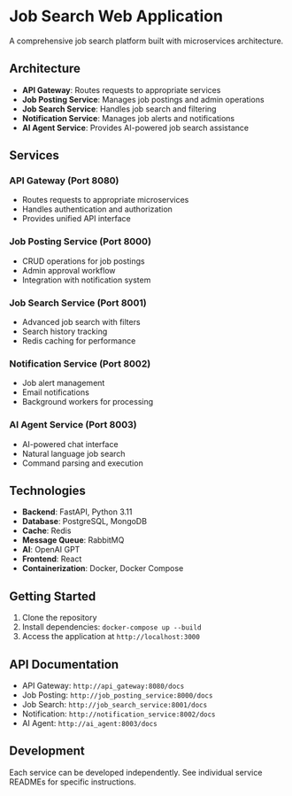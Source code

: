 # Job Search Web Application

A comprehensive job search platform built with microservices architecture.

## Architecture

- **API Gateway**: Routes requests to appropriate services
- **Job Posting Service**: Manages job postings and admin operations
- **Job Search Service**: Handles job search and filtering
- **Notification Service**: Manages job alerts and notifications
- **AI Agent Service**: Provides AI-powered job search assistance

## Services

### API Gateway (Port 8080)
- Routes requests to appropriate microservices
- Handles authentication and authorization
- Provides unified API interface

### Job Posting Service (Port 8000)
- CRUD operations for job postings
- Admin approval workflow
- Integration with notification system

### Job Search Service (Port 8001)
- Advanced job search with filters
- Search history tracking
- Redis caching for performance

### Notification Service (Port 8002)
- Job alert management
- Email notifications
- Background workers for processing

### AI Agent Service (Port 8003)
- AI-powered chat interface
- Natural language job search
- Command parsing and execution

## Technologies

- **Backend**: FastAPI, Python 3.11
- **Database**: PostgreSQL, MongoDB
- **Cache**: Redis
- **Message Queue**: RabbitMQ
- **AI**: OpenAI GPT
- **Frontend**: React
- **Containerization**: Docker, Docker Compose

## Getting Started

1. Clone the repository
2. Install dependencies: `docker-compose up --build`
3. Access the application at `http://localhost:3000`

## API Documentation

- API Gateway: `http://api_gateway:8080/docs`
- Job Posting: `http://job_posting_service:8000/docs`
- Job Search: `http://job_search_service:8001/docs`
- Notification: `http://notification_service:8002/docs`
- AI Agent: `http://ai_agent:8003/docs`

## Development

Each service can be developed independently. See individual service READMEs for specific instructions.
